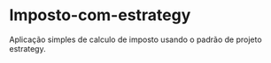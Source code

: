 # Imposto-com-estrategy
Aplicação simples de calculo de imposto usando o padrão de projeto estrategy.
